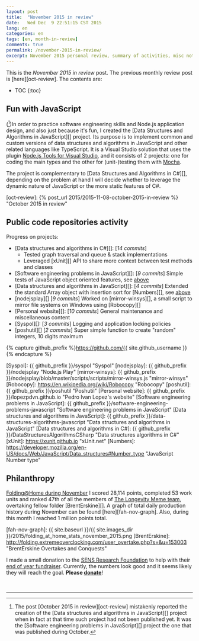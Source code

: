 ```yaml
---
layout: post
title:  "November 2015 in review"
date:   Wed Dec  9 22:51:15 CST 2015
lang: en
categories: en
tags: [en, month-in-review]
comments: true
permalink: /november-2015-in-review/
excerpt: November 2015 personal review, summary of activities, misc notes...
---
```


This is the *November 2015 in review* post. The previous monthly review post is
[here][oct-review].  The contents are:

* TOC
{:toc}

## Fun with JavaScript #################################################

([^1])In order to practice software engineering skills and Node.js application
design, and also just because it's fun, I created the [Data Structures and
Algorithms in JavaScript][] project. Its purpose is to implement common and
custom versions of data structures and algorithms in JavaScript and other
related languages like TypeScript.  It is a Visual Studio solution that uses
the plugin [Node.js Tools for Visual Studio][], and it consists of 2 projects:
one for coding the main types and the other for (unit-)testing them with
[Mocha][].

The project is complementary to [Data Structures and Algorithms in C#][],
depending on the problem at hand I will decide whether to leverage the dynamic
nature of JavaScript or the more static features of C#.

[^1]: The post [October 2015 in review][oct-review] mistakenly reported the creation of the [Data structures and algorithms in JavaScript][] project when in fact at that time such project had not been published yet. It was the [Software engineering problems in JavaScript][] project the one that was published during October.

[Node.js Tools for Visual Studio]: https://www.visualstudio.com/features/node-js-vs "Node.js Tools for Visual Studio"
[Mocha]: https://mochajs.org/ "Mocha"
[oct-review]: {% post_url 2015/2015-11-08-october-2015-in-review %} "October 2015 in review"

## Public code repositories activity ###################################

Progress on projects:

- [Data structures and algorithms in C#][]: [*14 commits*]
  - Tested graph traversal and queue & stack implementations
  - Leveraged [xUnit][] API to share more context between test methods and
    classes
- [Software engineering problems in JavaScript][]: [*9 commits*] Simple tests
  of JavaScript object oriented features, see [above](#fun-with-javascript)
- [Data structures and algorithms in JavaScript][]: [*4 commits*] Extended the
  standard Array object with insertion sort for [Numbers][], see
  [above](#fun-with-javascript)
- [nodejsplay][] [*9 commits*] Worked on [mirror-winsys][], a small script to
  mirror file systems on Windows using [Robocopy][]
- [Personal website][]: [*10 commits*] General maintenance and miscellaneous
  content
- [Syspol][]: [*3 commits*] Logging and application locking policies
- [poshutil][] [*2 commits*] Super simple function to create "random" integers,
  10 digits maximum

{% capture github_prefix %}https://github.com/{{ site.github_username }}{% endcapture %}

[Syspol]: {{ github_prefix }}/syspol "Syspol"
[nodejsplay]: {{ github_prefix }}/nodejsplay "Node.js Play"
[mirror-winsys]:  {{ github_prefix }}/nodejsplay/blob/master/scripts/scripts/mirror-winsys.js "mirror-winsys"
[Robocopy]: https://en.wikipedia.org/wiki/Robocopy "Robocopy"
[poshutil]: {{ github_prefix }}/poshutil "Poshutil"
[Personal website]: {{ github_prefix }}/lopezpdvn.github.io "Pedro Ivan Lopez's website"
[Software engineering problems in JavaScript]: {{ github_prefix }}/software-engineering-problems-javascript "Software engineering problems in JavaScript"
[Data structures and algorithms in JavaScript]: {{ github_prefix }}/data-structures-algorithms-javascript "Data structures and algorithms in JavaScript"
[Data structures and algorithms in C#]: {{ github_prefix }}/DataStructuresAlgorithmsCSharp "Data structures algorithms in C#"
[xUnit]: https://xunit.github.io "xUnit.net"
[Numbers]: https://developer.mozilla.org/en-US/docs/Web/JavaScript/Data_structures#Number_type "JavaScript Number type"

## Philanthropy #######################################################

[Folding@Home during November][fah-stats] I scored 28,114 points, completed 53
work units and ranked 47th of all the members of [The Longevity Meme team][],
overtaking fellow folder [BrentErskine][].  A graph of total daily production
history during November can be found [here][fah-nov-graph]. Also, during this
month I reached 1 million points total.

[fah-stats]: http://folding.extremeoverclocking.com/user_summary.php?s=&u=648628 "dreilopz - User Summary - EXTREME Overclocking Folding @ Home Stats"
[The Longevity Meme team]: http://folding.extremeoverclocking.com/user_list.php?s=&t=32461 "The Longevity Meme Individual Users List"
[fah-nov-graph]: {{ site.baseurl }}/{{ site.images_dir }}/2015/folding_at_home_stats_november_2015.png
[BrentErskine]: http://folding.extremeoverclocking.com/user_overtake.php?s=&u=153003 "BrentErskine Overtakes and Conquests"

I made a small donation to the [SENS Research Foundation][] to help with their
[end of year fundraiser][fundraiser]. Currently, the numbers look good and it
seems likely they will reach the goal. **Please [donate][]**!

[donate]: http://sens.org/donate "Donate | SENS Research Foundation"
[SENS Research Foundation]: http://sens.org "SENS Research Foundation"
[fundraiser]: https://www.fightaging.org/archives/2015/09/the-2015-fight-aging-matching-fundraiser-for-sens-rejuvenation-research-starts-on-october-1st.php "The 2015 Fight Aging! Matching Fundraiser for SENS Rejuvenation Research Starts on October 1st"

<br/>

---
